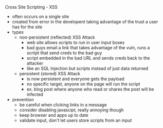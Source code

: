 Cross Site Scripting - XSS

* often occurs on a single site 
* created from error in the developent taking advantage of the trust a user has for the site 
* types
	* non-persistent (reflected) XSS Attack
		* web site allows scripts to run in user input boxes
		* bad guys email a link that takes advantage of the vuln, runs a scriipt that send creds to the bad guy
		* script embedded in the bad URL and sends creds back to the attacker 
		* like an SQL Injection but scripts instead of just data returned 
	* persistent (stored) XSS Attack
		* is now persistent and everyone gets the payload 
		* no specific target, anyone on the page will run the script 
		* ex. blog post where anyone who read or shares the post will be infected 
* prevention
	* be careful when  clicking links in a message 
	* consider disabling javascipt, really annoying though
	* keep browser and apps up to date 
	* validate input, don't let users store scripts from an input